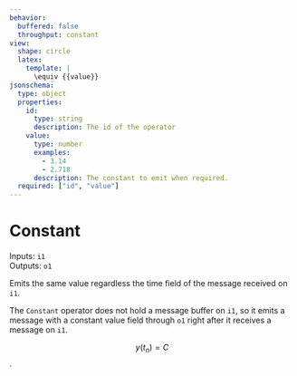 ```yaml
---
behavior:
  buffered: false
  throughput: constant
view:
  shape: circle
  latex:
    template: |
      \equiv {{value}}
jsonschema:
  type: object
  properties:
    id:
      type: string
      description: The id of the operator
    value:
      type: number
      examples:
        - 3.14
        - 2.718
      description: The constant to emit when required.
  required: ["id", "value"]
---
```


# Constant

Inputs: `i1`  
Outputs: `o1`

Emits the same value regardless the time field of the message received on `i1`. 

The `Constant` operator does not hold a message buffer on `i1`, so it emits a message with a constant value field through `o1` right after it receives a message on `i1`.

$$y(t_n)=C$$.
